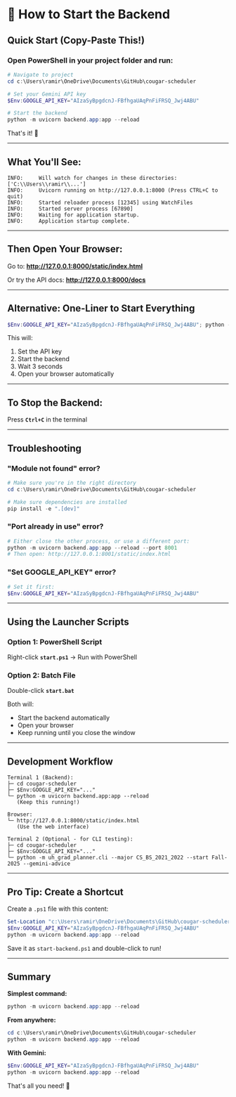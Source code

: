 # 🚀 How to Start the Backend

## Quick Start (Copy-Paste This!)

### Open PowerShell in your project folder and run:

```powershell
# Navigate to project
cd c:\Users\ramir\OneDrive\Documents\GitHub\cougar-scheduler

# Set your Gemini API key
$Env:GOOGLE_API_KEY="AIzaSyBpgdcnJ-FBfhgaUAqPnFiFRSQ_Jwj4ABU"

# Start the backend
python -m uvicorn backend.app:app --reload
```

That's it! 🎉

---

## What You'll See:

```
INFO:     Will watch for changes in these directories: ['C:\\Users\\ramir\\...']
INFO:     Uvicorn running on http://127.0.0.1:8000 (Press CTRL+C to quit)
INFO:     Started reloader process [12345] using WatchFiles
INFO:     Started server process [67890]
INFO:     Waiting for application startup.
INFO:     Application startup complete.
```

---

## Then Open Your Browser:

Go to: **http://127.0.0.1:8000/static/index.html**

Or try the API docs: **http://127.0.0.1:8000/docs**

---

## Alternative: One-Liner to Start Everything

```powershell
$Env:GOOGLE_API_KEY="AIzaSyBpgdcnJ-FBfhgaUAqPnFiFRSQ_Jwj4ABU"; python -m uvicorn backend.app:app --reload; Start-Sleep 3; Start-Process "http://127.0.0.1:8000/static/index.html"
```

This will:
1. Set the API key
2. Start the backend
3. Wait 3 seconds
4. Open your browser automatically

---

## To Stop the Backend:

Press **`Ctrl+C`** in the terminal

---

## Troubleshooting

### "Module not found" error?
```powershell
# Make sure you're in the right directory
cd c:\Users\ramir\OneDrive\Documents\GitHub\cougar-scheduler

# Make sure dependencies are installed
pip install -e ".[dev]"
```

### "Port already in use" error?
```powershell
# Either close the other process, or use a different port:
python -m uvicorn backend.app:app --reload --port 8001
# Then open: http://127.0.0.1:8001/static/index.html
```

### "Set GOOGLE_API_KEY" error?
```powershell
# Set it first:
$Env:GOOGLE_API_KEY="AIzaSyBpgdcnJ-FBfhgaUAqPnFiFRSQ_Jwj4ABU"
```

---

## Using the Launcher Scripts

### Option 1: PowerShell Script
Right-click **`start.ps1`** → Run with PowerShell

### Option 2: Batch File
Double-click **`start.bat`**

Both will:
- Start the backend automatically
- Open your browser
- Keep running until you close the window

---

## Development Workflow

```
Terminal 1 (Backend):
├─ cd cougar-scheduler
├─ $Env:GOOGLE_API_KEY="..."
└─ python -m uvicorn backend.app:app --reload
   (Keep this running!)

Browser:
└─ http://127.0.0.1:8000/static/index.html
   (Use the web interface)

Terminal 2 (Optional - for CLI testing):
├─ cd cougar-scheduler  
├─ $Env:GOOGLE_API_KEY="..."
└─ python -m uh_grad_planner.cli --major CS_BS_2021_2022 --start Fall-2025 --gemini-advice
```

---

## Pro Tip: Create a Shortcut

Create a `.ps1` file with this content:

```powershell
Set-Location "c:\Users\ramir\OneDrive\Documents\GitHub\cougar-scheduler"
$Env:GOOGLE_API_KEY="AIzaSyBpgdcnJ-FBfhgaUAqPnFiFRSQ_Jwj4ABU"
python -m uvicorn backend.app:app --reload
```

Save it as `start-backend.ps1` and double-click to run!

---

## Summary

**Simplest command:**
```powershell
python -m uvicorn backend.app:app --reload
```

**From anywhere:**
```powershell
cd c:\Users\ramir\OneDrive\Documents\GitHub\cougar-scheduler
python -m uvicorn backend.app:app --reload
```

**With Gemini:**
```powershell
$Env:GOOGLE_API_KEY="AIzaSyBpgdcnJ-FBfhgaUAqPnFiFRSQ_Jwj4ABU"
python -m uvicorn backend.app:app --reload
```

That's all you need! 🚀
